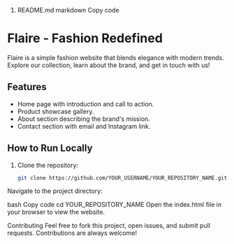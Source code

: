 1. README.md
markdown
Copy code
# Flaire - Fashion Redefined

Flaire is a simple fashion website that blends elegance with modern trends. Explore our collection, learn about the brand, and get in touch with us!

## Features
- Home page with introduction and call to action.
- Product showcase gallery.
- About section describing the brand's mission.
- Contact section with email and Instagram link.

## How to Run Locally

1. Clone the repository:
   ```bash
   git clone https://github.com/YOUR_USERNAME/YOUR_REPOSITORY_NAME.git
Navigate to the project directory:

bash
Copy code
cd YOUR_REPOSITORY_NAME
Open the index.html file in your browser to view the website.

Contributing
Feel free to fork this project, open issues, and submit pull requests. Contributions are always welcome!